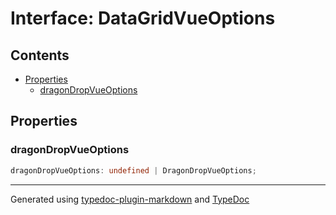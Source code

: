 # Interface: DataGridVueOptions

## Contents

- [Properties](DataGridVueOptions.md#properties)
  - [dragonDropVueOptions](DataGridVueOptions.md#dragondropvueoptions)

## Properties

### dragonDropVueOptions

```ts
dragonDropVueOptions: undefined | DragonDropVueOptions;
```

***

Generated using [typedoc-plugin-markdown](https://www.npmjs.com/package/typedoc-plugin-markdown) and [TypeDoc](https://typedoc.org/)
